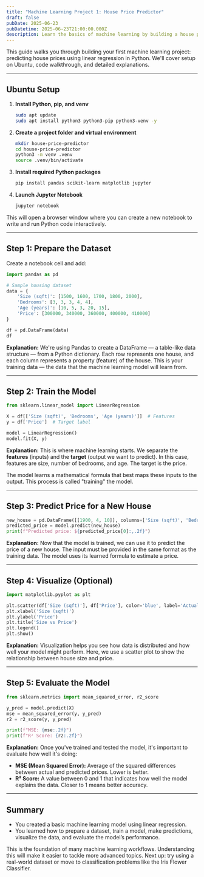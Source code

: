 ```yaml
---
title: "Machine Learning Project 1: House Price Predictor"
draft: false
pubDate: 2025-06-23
pubDatetime: 2025-06-23T21:00:00.000Z
description: Learn the basics of machine learning by building a house price predictor using Python, Pandas, and Scikit-learn on Ubuntu.
---
```


This guide walks you through building your first machine learning project: predicting house prices using linear regression in Python. We'll cover setup on Ubuntu, code walkthrough, and detailed explanations.

---

## Ubuntu Setup

1. **Install Python, pip, and venv**

   ```bash
   sudo apt update
   sudo apt install python3 python3-pip python3-venv -y
   ```

2. **Create a project folder and virtual environment**

   ```bash
   mkdir house-price-predictor
   cd house-price-predictor
   python3 -m venv .venv
   source .venv/bin/activate
   ```

3. **Install required Python packages**

   ```bash
   pip install pandas scikit-learn matplotlib jupyter
   ```

4. **Launch Jupyter Notebook**
   ```bash
   jupyter notebook
   ```

This will open a browser window where you can create a new notebook to write and run Python code interactively.

---

## Step 1: Prepare the Dataset

Create a notebook cell and add:

```python
import pandas as pd

# Sample housing dataset
data = {
    'Size (sqft)': [1500, 1600, 1700, 1800, 2000],
    'Bedrooms': [3, 3, 3, 4, 4],
    'Age (years)': [10, 5, 3, 20, 15],
    'Price': [300000, 340000, 360000, 400000, 410000]
}

df = pd.DataFrame(data)
df
```

**Explanation:**
We're using Pandas to create a DataFrame — a table-like data structure — from a Python dictionary. Each row represents one house, and each column represents a property (feature) of the house. This is your training data — the data that the machine learning model will learn from.

---

## Step 2: Train the Model

```python
from sklearn.linear_model import LinearRegression

X = df[['Size (sqft)', 'Bedrooms', 'Age (years)']]  # Features
y = df['Price']  # Target label

model = LinearRegression()
model.fit(X, y)
```

**Explanation:**
This is where machine learning starts. We separate the **features** (inputs) and the **target** (output we want to predict). In this case, features are size, number of bedrooms, and age. The target is the price.

The model learns a mathematical formula that best maps these inputs to the output. This process is called "training" the model.

---

## Step 3: Predict Price for a New House

```python
new_house = pd.DataFrame([[1900, 4, 10]], columns=['Size (sqft)', 'Bedrooms', 'Age (years)'])
predicted_price = model.predict(new_house)
print(f"Predicted price: ${predicted_price[0]:,.2f}")
```

**Explanation:**
Now that the model is trained, we can use it to predict the price of a new house. The input must be provided in the same format as the training data. The model uses its learned formula to estimate a price.

---

## Step 4: Visualize (Optional)

```python
import matplotlib.pyplot as plt

plt.scatter(df['Size (sqft)'], df['Price'], color='blue', label='Actual')
plt.xlabel('Size (sqft)')
plt.ylabel('Price')
plt.title('Size vs Price')
plt.legend()
plt.show()
```

**Explanation:**
Visualization helps you see how data is distributed and how well your model might perform. Here, we use a scatter plot to show the relationship between house size and price.

---

## Step 5: Evaluate the Model

```python
from sklearn.metrics import mean_squared_error, r2_score

y_pred = model.predict(X)
mse = mean_squared_error(y, y_pred)
r2 = r2_score(y, y_pred)

print(f"MSE: {mse:.2f}")
print(f"R² Score: {r2:.2f}")
```

**Explanation:**
Once you've trained and tested the model, it's important to evaluate how well it's doing:

- **MSE (Mean Squared Error):** Average of the squared differences between actual and predicted prices. Lower is better.
- **R² Score:** A value between 0 and 1 that indicates how well the model explains the data. Closer to 1 means better accuracy.

---

## Summary

- You created a basic machine learning model using linear regression.
- You learned how to prepare a dataset, train a model, make predictions, visualize the data, and evaluate the model’s performance.

This is the foundation of many machine learning workflows. Understanding this will make it easier to tackle more advanced topics. Next up: try using a real-world dataset or move to classification problems like the Iris Flower Classifier.
